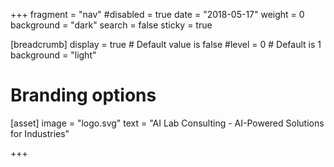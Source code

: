+++
fragment = "nav"
#disabled = true
date = "2018-05-17"
weight = 0
background = "dark"
search = false
sticky = true

[breadcrumb]
  display = true # Default value is false
  #level = 0 # Default is 1
  background = "light"

# Branding options
[asset]
  image = "logo.svg"
  text = "AI Lab Consulting - AI-Powered Solutions for Industries"

+++
